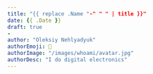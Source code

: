 ```yaml
---
title: "{{ replace .Name "-" " " | title }}"
date: {{ .Date }}
draft: true
-
author: "Oleksiy Nehlyadyuk"
authorEmoji: 🤖
authorImage: "/images/whoami/avatar.jpg"
authorDesc: "I do digital electronics"
---
```


